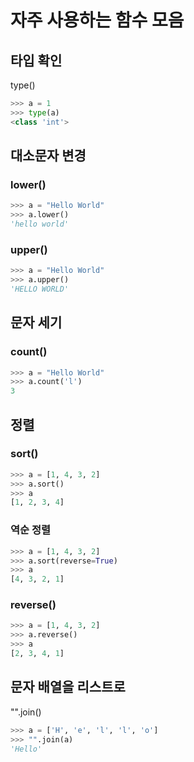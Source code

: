 # 자주 사용하는 함수 모음

## 타입 확인

type()
``` python
>>> a = 1
>>> type(a)
<class 'int'>
```

## 대소문자 변경

### lower()

```python
>>> a = "Hello World"
>>> a.lower()
'hello world'
```

### upper()

```python
>>> a = "Hello World"   
>>> a.upper()
'HELLO WORLD'
```

## 문자 세기

### count()

```python   
>>> a = "Hello World"
>>> a.count('l')
3
```

## 정렬

### sort()

```python
>>> a = [1, 4, 3, 2]
>>> a.sort()
>>> a
[1, 2, 3, 4]
```
### 역순 정렬

``` python
>>> a = [1, 4, 3, 2]
>>> a.sort(reverse=True)
>>> a   
[4, 3, 2, 1]
```


### reverse()

```python
>>> a = [1, 4, 3, 2]
>>> a.reverse()
>>> a
[2, 3, 4, 1]
```

## 문자 배열을 리스트로

"".join()

```python   
>>> a = ['H', 'e', 'l', 'l', 'o']
>>> "".join(a)
'Hello'
```




